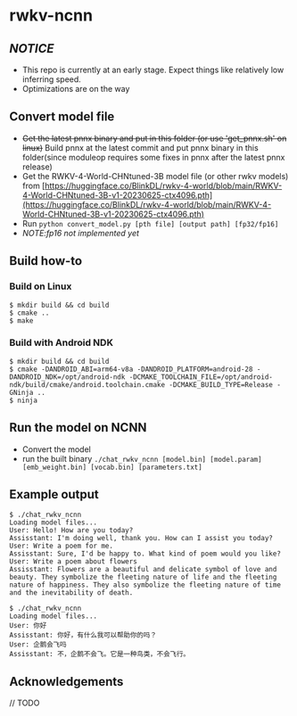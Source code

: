 # rwkv-ncnn

## ***NOTICE***
- This repo is currently at an early stage. Expect things like relatively low inferring speed.
- Optimizations are on the way

## Convert model file
- ~~Get the latest pnnx binary and put in this folder (or use 'get_pnnx.sh' on linux)~~ Build pnnx at the latest commit and put pnnx binary in this folder(since moduleop requires some fixes in pnnx after the latest pnnx release)
- Get the RWKV-4-World-CHNtuned-3B model file (or other rwkv models) from [https://huggingface.co/BlinkDL/rwkv-4-world/blob/main/RWKV-4-World-CHNtuned-3B-v1-20230625-ctx4096.pth](https://huggingface.co/BlinkDL/rwkv-4-world/blob/main/RWKV-4-World-CHNtuned-3B-v1-20230625-ctx4096.pth)
- Run ```python convert_model.py [pth file] [output path] [fp32/fp16]```
- *NOTE:fp16 not implemented yet*

## Build how-to

### Build on Linux
```
$ mkdir build && cd build
$ cmake ..
$ make
```
### Build with Android NDK
```
$ mkdir build && cd build
$ cmake -DANDROID_ABI=arm64-v8a -DANDROID_PLATFORM=android-28 -DANDROID_NDK=/opt/android-ndk -DCMAKE_TOOLCHAIN_FILE=/opt/android-ndk/build/cmake/android.toolchain.cmake -DCMAKE_BUILD_TYPE=Release -GNinja ..
$ ninja
```

## Run the model on NCNN
- Convert the model
- run the built binary ```./chat_rwkv_ncnn [model.bin] [model.param] [emb_weight.bin] [vocab.bin] [parameters.txt]```

## Example output
```
$ ./chat_rwkv_ncnn 
Loading model files...
User: Hello! How are you today?
Assisstant: I'm doing well, thank you. How can I assist you today?
User: Write a poem for me.
Assisstant: Sure, I'd be happy to. What kind of poem would you like?
User: Write a poem about flowers
Assisstant: Flowers are a beautiful and delicate symbol of love and beauty. They symbolize the fleeting nature of life and the fleeting nature of happiness. They also symbolize the fleeting nature of time and the inevitability of death.
```

```
$ ./chat_rwkv_ncnn
Loading model files...
User: 你好
Assisstant: 你好，有什么我可以帮助你的吗？
User: 企鹅会飞吗
Assisstant: 不，企鹅不会飞。它是一种鸟类，不会飞行。
```

## Acknowledgements
// TODO